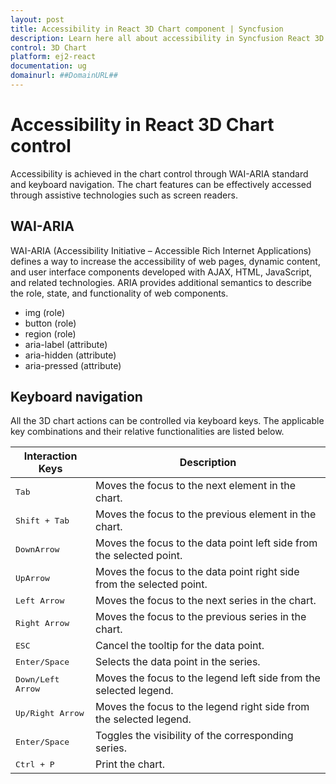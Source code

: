 ```yaml
---
layout: post
title: Accessibility in React 3D Chart component | Syncfusion
description: Learn here all about accessibility in Syncfusion React 3D Chart component of Syncfusion Essential JS 2 and more.
control: 3D Chart
platform: ej2-react
documentation: ug
domainurl: ##DomainURL##
---
```


# Accessibility in React 3D Chart control

Accessibility is achieved in the chart control through WAI-ARIA standard and keyboard navigation. The chart features can be effectively accessed through assistive technologies such as screen readers.

## WAI-ARIA

WAI-ARIA (Accessibility Initiative – Accessible Rich Internet Applications) defines a way to increase the accessibility of web pages, dynamic content, and user interface components developed with AJAX, HTML, JavaScript, and related technologies. ARIA provides additional semantics to describe the role, state, and functionality of web components.

* img (role)
* button (role)
* region (role)
* aria-label (attribute)
* aria-hidden (attribute)
* aria-pressed (attribute)

## Keyboard navigation

All the 3D chart actions can be controlled via keyboard keys. The applicable key combinations and their relative functionalities are listed below.

Interaction Keys |Description
-----|-----
<kbd>Tab</kbd> |Moves the focus to the next element in the chart.
<kbd>Shift + Tab</kbd> |Moves the focus to the previous element in the chart.
<kbd>DownArrow</kbd> |Moves the focus to the data point left side from the selected point.
<kbd>UpArrow</kbd> |Moves the focus to the data point right side from the selected point.
<kbd>Left Arrow</kbd> |Moves the focus to the next series in the chart.
<kbd>Right Arrow</kbd> |Moves the focus to the previous series in the chart.
<kbd>ESC</kbd> |Cancel the tooltip for the data point.
<kbd>Enter/Space</kbd> |Selects the data point in the series.
<kbd>Down/Left Arrow</kbd> |Moves the focus to the legend left side from the selected legend.
<kbd>Up/Right Arrow</kbd> | Moves the focus to the legend right side from the selected legend.
<kbd>Enter/Space</kbd> |Toggles the visibility of the corresponding series.
<kbd>Ctrl + P</kbd> |Print the chart.
